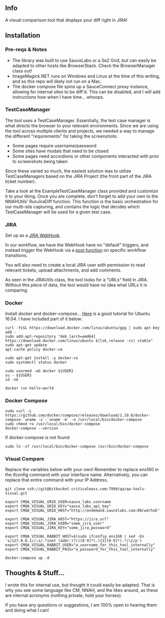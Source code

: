 ## Info

A visual comparison tool that displays your diff right in JIRA!



 

## Installation

### Pre-reqs & Notes

- The library was built to use SauceLabs or a Se2 Grid, but can easily be adapted to other hosts like BrowserStack. Check the BrowserManager class out!
- ImageMagick.NET runs on Windows and Linux at the time of this writing, and so this repo will likely not run on a Mac.
- The docker compose file spins up a SauceConnect proxy instance, allowing for internal sites to be diff'd. This can be disabled, and I will add instructions how when I have time... whoops.

### TestCaseManager

The tool uses a TestCaseManager. Essentially, the test case manager is what directs the browser to your relevant environments. Since we are using the tool across multiple clients and projects, we needed a way to manage the different "requirements" for taking the screenshots:

- Some pages require username/password
- Some sites have modals that need to be closed
- Some pages need accordions or other components interacted with prior to screenshots being taken

Since these varied so much, the easiest solution was to utilize TestCaseManagers based on the JIRA Project (the front part of the JIRA ticket number). 

Take a look at the ExampleTestCaseManager class provided and customize it to your liking. Once you are complete, don't forget to add your own to the NNAHUtils' RunJiraDiff function. This function is the basic orchestration for our multi-site capturing, and contains the logic that decides which TestCaseManager will be used for a given test case.

### JIRA

Set up as a [JIRA WebHook](https://developer.atlassian.com/server/jira/platform/webhooks/).

In our workflow, we have the WebHook have no "default" triggers, and instead trigger the WebHook via a [post function](https://confluence.atlassian.com/adminjiracloud/advanced-workflow-configuration-776636620.html#Advancedworkflowconfiguration-optionalpostfunctionsOptionalpostfunctions) on specific workflow transitions.

You will also need to create a local JIRA user with permission to read relevant tickets, upload attachments, and add comments.

As seen in the JIRAUtils class, the tool looks for a "URLs" field in JIRA. Without this piece of data, the tool would have no idea what URLs it is comparing.

### Docker

Install docker and docker-compose... [Here](https://www.digitalocean.com/community/tutorials/how-to-install-and-use-docker-on-ubuntu-16-04) is a good tutorial for Ubuntu 16.04. I have included part of it below:


```
curl -fsSL https://download.docker.com/linux/ubuntu/gpg | sudo apt-key add -
sudo add-apt-repository "deb [arch=amd64] https://download.docker.com/linux/ubuntu $(lsb_release -cs) stable"
sudo apt-get update
apt-cache policy docker-ce

sudo apt-get install -y docker-ce
sudo systemctl status docker

sudo usermod -aG docker ${USER}
su - ${USER}
id -nG

docker run hello-world
```

### Docker Compose

```
sudo curl -L https://github.com/docker/compose/releases/download/1.19.0/docker-compose-`uname -s`-`uname -m` -o /usr/local/bin/docker-compose
sudo chmod +x /usr/local/bin/docker-compose
docker-compose --version
```

If docker-compose is not found:

```
sudo ln -sf /usr/local/bin/docker-compose /usr/bin/docker-compose
```

### Visual Compare

Replace the variables below with your own! Remember to replace ens160 in the ifconfig command with your interface name. Alternatively, you can replace that entire command with your IP Address.

```
git clone ssh://git@bitbucket.criticalmass.com:7999/qa/qa-tools-visual.git

export CMQA_VISUAL_GRID_USER=sauce_labs_username
export CMQA_VISUAL_GRID_KEY="sauce_labs_api_key"
export CMQA_VISUAL_GRID_HOST="http://ondemand.saucelabs.com:80/wd/hub"

export CMQA_VISUAL_JIRA_HOST="https://jira_url"
export CMQA_VISUAL_JIRA_USER="some_jira_user"
export CMQA_VISUAL_JIRA_KEY="some_jira_password"

export CMQA_VISUAL_RABBIT_HOST=$(sudo ifconfig ens160 | sed -En 's/127.0.0.1//;s/.*inet (addr:)?(([0-9]*\.){3}[0-9]*).*/\2/p')
export CMQA_VISUAL_RABBIT_USER="a_username_for_this_tool_internally"
export CMQA_VISUAL_RABBIT_PASS="a_password_for_this_tool_internally"

docker-compose up -d
```

## Thoughts & Stuff...

I wrote this for internal use, but thought it could easily be adapted. That is why you see some language like CM, NNAH, and the likes around, as these are internal acronyms (nothing private, hold your horses).

If you have any questions or suggestions, I am 100% open to hearing them and doing what I can!

